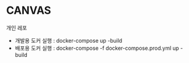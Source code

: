# CANVAS

개인 레포

- 개발용 도커 실행 : docker-compose up -build
- 배포용 도커 실행 : docker-compose -f docker-compose.prod.yml up -build
